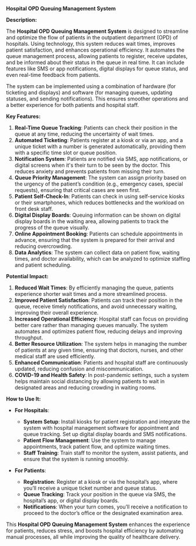 **Hospital OPD Queuing Management System**

**Description:**

The **Hospital OPD Queuing Management System** is designed to streamline and optimize the flow of patients in the outpatient department (OPD) of hospitals. Using technology, this system reduces wait times, improves patient satisfaction, and enhances operational efficiency. It automates the queue management process, allowing patients to register, receive updates, and be informed about their status in the queue in real time. It can include features like SMS or app notifications, digital displays for queue status, and even real-time feedback from patients.

The system can be implemented using a combination of hardware (for ticketing and displays) and software (for managing queues, updating statuses, and sending notifications). This ensures smoother operations and a better experience for both patients and hospital staff.

**Key Features:**

1. **Real-Time Queue Tracking**: Patients can check their position in the queue at any time, reducing the uncertainty of wait times.
2. **Automated Ticketing**: Patients register at a kiosk or via an app, and a unique ticket with a number is generated automatically, providing them with a specific time slot or queue position.
3. **Notification System**: Patients are notified via SMS, app notifications, or digital screens when it's their turn to be seen by the doctor. This reduces anxiety and prevents patients from missing their turn.
4. **Queue Priority Management**: The system can assign priority based on the urgency of the patient’s condition (e.g., emergency cases, special requests), ensuring that critical cases are seen first.
5. **Patient Self-Check-In**: Patients can check in using self-service kiosks or their smartphones, which reduces bottlenecks and the workload on front desk staff.
6. **Digital Display Boards**: Queuing information can be shown on digital display boards in the waiting area, allowing patients to track the progress of the queue visually.
7. **Online Appointment Booking**: Patients can schedule appointments in advance, ensuring that the system is prepared for their arrival and reducing overcrowding.
8. **Data Analytics**: The system can collect data on patient flow, waiting times, and doctor availability, which can be analyzed to optimize staffing and patient scheduling.

**Potential Impact:**

1. **Reduced Wait Times**: By efficiently managing the queue, patients experience shorter wait times and a more streamlined process.
2. **Improved Patient Satisfaction**: Patients can track their position in the queue, receive timely notifications, and avoid unnecessary waiting, improving their overall experience.
3. **Increased Operational Efficiency**: Hospital staff can focus on providing better care rather than managing queues manually. The system automates and optimizes patient flow, reducing delays and improving throughput.
4. **Better Resource Utilization**: The system helps in managing the number of patients at any given time, ensuring that doctors, nurses, and other medical staff are used efficiently.
5. **Enhanced Communication**: Patients and hospital staff are continuously updated, reducing confusion and miscommunication.
6. **COVID-19 and Health Safety**: In post-pandemic settings, such a system helps maintain social distancing by allowing patients to wait in designated areas and reducing crowding in waiting rooms.

**How to Use It:**

- **For Hospitals**:
  - **System Setup**: Install kiosks for patient registration and integrate the system with hospital management software for appointment and queue tracking. Set up digital display boards and SMS notifications.
  - **Patient Flow Management**: Use the system to manage appointments, track patient flow, and optimize waiting times.
  - **Staff Training**: Train staff to monitor the system, assist patients, and ensure that the system is running smoothly.
  
- **For Patients**:
  - **Registration**: Register at a kiosk or via the hospital’s app, where you’ll receive a unique ticket number and queue status.
  - **Queue Tracking**: Track your position in the queue via SMS, the hospital’s app, or digital display boards.
  - **Notifications**: When your turn comes, you’ll receive a notification to proceed to the doctor’s office or the designated examination area.
  
This **Hospital OPD Queuing Management System** enhances the experience for patients, reduces stress, and boosts hospital efficiency by automating manual processes, all while improving the quality of healthcare delivery.
